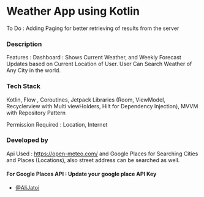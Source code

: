 
# Weather App using Kotlin

To Do :
Adding Paging for better retrieving of results from the server

### Description

Features : 
Dashboard : Shows Current Weather, and Weekly Forecast
Updates based on Current Location of User.   User Can Search Weather of Any City in the world.



### Tech Stack 
Kotlin, Flow , Coroutines, Jetpack Libraries (Room, ViewModel, Recyclerview with Multi viewHolders, Hilt for Dependency Injection), MVVM with Repository Pattern 

Permission Required : Location, Internet

### Developed by 


Api Used : https://open-meteo.com/ and Google Places for Searching Cities and Places (Locations), also street address can be searched as well.
#### For Google Places API : Update your google place API Key



- [@AliJatoi](https://www.github.com/alijatoi)


